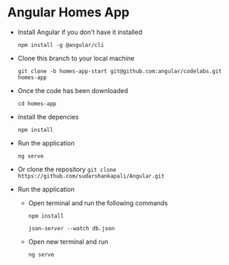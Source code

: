 # Angular Homes App
- Install Angular if you don't have it installed

  `npm install -g @angular/cli`

- Clone this branch to your local machine

  `git clone -b homes-app-start git@github.com:angular/codelabs.git homes-app`

- Once the code has been downloaded

  `cd homes-app`

- Install the depencies

  `npm install` 

- Run the application 
  
  `ng serve`

- Or clone the repository
  `git clone https://github.com/sudarshankapali/Angular.git`

- Run the application
  - Open terminal and run the following commands

    `npm install`
    
    `json-server --watch db.json`
    
  - Open new terminal and run
  
    `ng serve`
